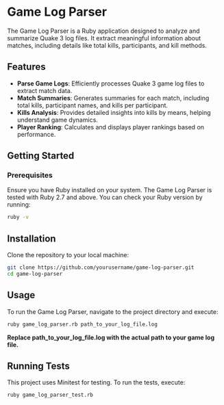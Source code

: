 # Game Log Parser

The Game Log Parser is a Ruby application designed to analyze and summarize Quake 3 log files. It extract meaningful information about matches, including details like total kills, participants, and kill methods.

## Features

- **Parse Game Logs**: Efficiently processes Quake 3 game log files to extract match data.
- **Match Summaries**: Generates summaries for each match, including total kills, participant names, and kills per participant.
- **Kills Analysis**: Provides detailed insights into kills by means, helping understand game dynamics.
- **Player Ranking**: Calculates and displays player rankings based on performance.

## Getting Started

### Prerequisites

Ensure you have Ruby installed on your system. The Game Log Parser is tested with Ruby 2.7 and above. You can check your Ruby version by running:

```sh
ruby -v
```
## Installation
Clone the repository to your local machine:
```sh
git clone https://github.com/yourusername/game-log-parser.git
cd game-log-parser
```
## Usage
To run the Game Log Parser, navigate to the project directory and execute:
```sh
ruby game_log_parser.rb path_to_your_log_file.log
```
**Replace path_to_your_log_file.log with the actual path to your game log file.**

## Running Tests
This project uses Minitest for testing. To run the tests, execute:
```sh
ruby game_log_parser_test.rb
```


